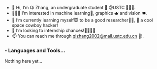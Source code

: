 - 👋 Hi, I’m Qi Zhang, an undergraduate student 🐒 @USTC 👩🏻‍🔬.
- 🤹🏼‍♀️ I’m interested in machine learning🤖, graphics 🫖 and vision 👁️.
- 🌱 I’m currently learning myself🐭 to be a good researcher👨‍🍳, 🤠 a cool space cowboy hacker!
- 💞️ I’m looking to internship chances!👩‍👩‍👧‍👧
- 📫 You can reach me through qizhang2002@mail.ustc.edu.cn 🍺!.

### - Languages and Tools...

Nothing here yet...

<!--
Frameworks: 

<img src="https://img.shields.io/badge/PyTorch-EE4C2C?style=for-the-badge&logo=pytorch&logoColor=white" alt="Twitter" style="vertical-align:top; margin:4px"><img src="https://img.shields.io/badge/Jekyll-CC0000?style=for-the-badge&logo=Jekyll&logoColor=white" alt="Twitter" style="vertical-align:top; margin:4px"><img src="https://img.shields.io/badge/Node.js-339933?style=for-the-badge&logo=nodedotjs&logoColor=white" alt="Twitter" style="vertical-align:top; margin:4px"><img src="https://img.shields.io/badge/OpenGL-FFFFFF?style=for-the-badge&logo=opengl" alt="Twitter" style="vertical-align:top; margin:4px"><img src="https://img.shields.io/badge/OpenCV-27338e?style=for-the-badge&logo=OpenCV&logoColor=white" alt="Twitter" style="vertical-align:top; margin:4px"><img src="https://img.shields.io/badge/Streamlit-FF4B4B?style=for-the-badge&logo=Streamlit&logoColor=white" alt="Twitter" style="vertical-align:top; margin:4px"><img src="https://img.shields.io/badge/Electron-2B2E3A?style=for-the-badge&logo=electron&logoColor=9FEAF9" alt="Twitter" style="vertical-align:top; margin:4px"><img src="https://img.shields.io/badge/Qt-41CD52?style=for-the-badge&logo=qt&logoColor=white" alt="Twitter" style="vertical-align:top; margin:4px">

APPs:

<img src="https://img.shields.io/badge/blender-%23F5792A.svg?style=for-the-badge&logo=blender&logoColor=white" alt="Twitter" style="vertical-align:top; margin:4px"><img src="https://img.shields.io/badge/Inkscape-000000?style=for-the-badge&logo=Inkscape&logoColor=white" alt="Twitter" style="vertical-align:top; margin:4px"><img src="https://img.shields.io/badge/CMake-064F8C?style=for-the-badge&logo=cmake&logoColor=white" alt="Twitter" style="vertical-align:top; margin:4px"><img src="https://img.shields.io/badge/conda-342B029.svg?&style=for-the-badge&logo=anaconda&logoColor=white" alt="Twitter" style="vertical-align:top; margin:4px"><img src="https://img.shields.io/badge/Jupyter-F37626.svg?&style=for-the-badge&logo=Jupyter&logoColor=white" alt="Twitter" style="vertical-align:top; margin:4px"><img src="https://img.shields.io/badge/alacritty-F46D01?style=for-the-badge&logo=alacritty&logoColor=white" alt="Twitter" style="vertical-align:top; margin:4px"><img src="https://img.shields.io/badge/GIT-E44C30?style=for-the-badge&logo=git&logoColor=white" alt="Twitter" style="vertical-align:top; margin:4px"><img src="https://img.shields.io/badge/GNU%20Bash-4EAA25?style=for-the-badge&logo=GNU%20Bash&logoColor=white" alt="Twitter" style="vertical-align:top; margin:4px"><img src="https://img.shields.io/badge/tmux-1BB91F?style=for-the-badge&logo=tmux&logoColor=white" alt="Twitter" style="vertical-align:top; margin:4px"><img src="https://img.shields.io/badge/Unity-100000?style=for-the-badge&logo=unity&logoColor=white" alt="Twitter" style="vertical-align:top; margin:4px"><img src="https://img.shields.io/badge/NeoVim-%2357A143.svg?&style=for-the-badge&logo=neovim&logoColor=white" alt="Twitter" style="vertical-align:top; margin:4px"><img src="https://img.shields.io/badge/VSCode-0078D4?style=for-the-badge&logo=visual%20studio%20code&logoColor=white" alt="Twitter" style="vertical-align:top; margin:4px">

Languages:

<img src="https://img.shields.io/badge/C%2B%2B-00599C?style=for-the-badge&logo=c%2B%2B&logoColor=white" alt="Twitter" style="vertical-align:top; margin:4px"><img src="https://img.shields.io/badge/LaTeX-47A141?style=for-the-badge&logo=LaTeX&logoColor=white" alt="Twitter" style="vertical-align:top; margin:4px"><img src="https://img.shields.io/badge/Python-FFD43B?style=for-the-badge&logo=python&logoColor=blue" alt="Twitter" style="vertical-align:top; margin:4px">


OS:

<img src="https://img.shields.io/badge/Arch_Linux-1793D1?style=for-the-badge&logo=arch-linux&logoColor=white" alt="Twitter" style="vertical-align:top; margin:4px"><img src="https://img.shields.io/badge/manjaro-35BF5C?style=for-the-badge&logo=manjaro&logoColor=white" alt="Twitter" style="vertical-align:top; margin:4px"><img src="https://img.shields.io/badge/Ubuntu-E95420?style=for-the-badge&logo=ubuntu&logoColor=white" alt="Twitter" style="vertical-align:top; margin:4px"><img src="https://img.shields.io/badge/mac%20os-000000?style=for-the-badge&logo=apple&logoColor=white" alt="Twitter" style="vertical-align:top; margin:4px"><img src="https://img.shields.io/badge/Windows-0078D6?style=for-the-badge&logo=windows&logoColor=whit" alt="Twitter" style="vertical-align:top; margin:4px">


Social Media:

<img src="https://img.shields.io/badge/Epic%20Games-313131?style=for-the-badge&logo=Epic%20Games&logoColor=white" alt="Twitter" style="vertical-align:top; margin:4px"><img src="https://img.shields.io/badge/Steam-000000?style=for-the-badge&logo=steam&logoColor=white" alt="Twitter" style="vertical-align:top; margin:4px">

-->
<!---
bon-qi/bon-qi is a ✨ special ✨ repository because its `README.md` (this file) appears on your GitHub profile.
You can click the Preview link to take a look at your changes.
--->
